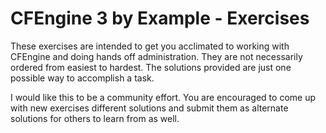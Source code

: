 CFEngine 3 by Example - Exercises
==================================

These exercises are intended to get you acclimated to working with
CFEngine and doing hands off administration. They are not necessarily
ordered from easiest to hardest. The solutions provided are just one
possible way to accomplish a task.

I would like this to be a community effort. You are encouraged to come
up with new exercises different solutions and submit them as alternate
solutions for others to learn from as well.

